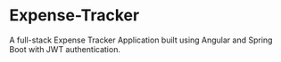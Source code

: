 # Expense-Tracker
A full-stack Expense Tracker Application built using Angular and Spring Boot with JWT authentication.
